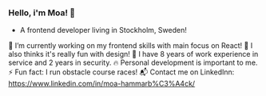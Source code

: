 ### Hello, i'm Moa! 👋

 - A frontend developer living in Stockholm, Sweden!
 
 🌱 I’m currently working on my frontend skills with main focus on React!
 🌻 I also thinks it's really fun with design!
 🌲 I have 8 years of work experience in service and 2 years in security.
 🔥 Personal development is important to me. 
 ⚡ Fun fact: I run obstacle course races!
 📬 Contact me on LinkedInn: https://www.linkedin.com/in/moa-hammarb%C3%A4ck/



